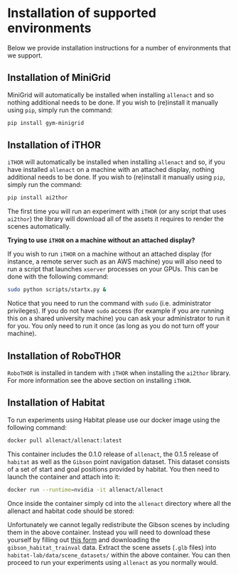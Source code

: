 # Installation of supported environments

Below we provide installation instructions for a number of environments that we support.

## Installation of MiniGrid

MiniGrid will automatically be installed when installing `allenact` and so nothing additional needs to be done.
 If you wish to (re)install it manually using `pip`, simply run the command:

```bash
pip install gym-minigrid
```

## Installation of iTHOR

`iTHOR` will automatically be installed when installing `allenact` and so, if you have installed `allenact`
 on a machine with an attached display, nothing additional needs to be done. If you wish to (re)install it manually 
 using `pip`, simply run the command:

```bash
pip install ai2thor
```

The first time you will run an experiment with `iTHOR` (or any script that uses `ai2thor`)
the library will download all of the assets it requires to render the scenes automatically.

**Trying to use `iTHOR` on a machine without an attached display?** 

If you wish to run `iTHOR` on a machine without an attached display (for instance, a remote server such as an AWS
 machine) you will also need to run a script that launches `xserver` processes on your GPUs. This can be done
 with the following command:

```bash
sudo python scripts/startx.py &
```

Notice that you need to run the command with `sudo` (i.e. administrator privileges). If you do not have `sudo` 
access (for example if you are running this on a shared university machine) you
can ask your administrator to run it for you. You only need to run it once (as
long as you do not turn off your machine).

## Installation of RoboTHOR

`RoboTHOR` is installed in tandem with `iTHOR` when installing the `ai2thor` library. For more information
see the above section on installing `iTHOR`. 

## Installation of Habitat

To run experiments using Habitat please use our docker image using the following command:

```bash
docker pull allenact/allenact:latest
```

This container includes the 0.1.0 release of `allenact`, the 0.1.5 release of `habitat` as well
as the `Gibson` point navigation dataset. This dataset consists of a set of start and goal positions provided by habitat.
You then need to launch the container and attach into it:

```bash
docker run --runtime=nvidia -it allenact/allenact
```

Once inside the container simply cd into the `allenact` directory where all the allenact and habitat code should be stored:
 
Unfortunately we cannot legally redistribute the Gibson scenes by including them in the above container.
Instead you will need to download these yourself by filling out 
[this form](https://docs.google.com/forms/d/e/1FAIpQLScWlx5Z1DM1M-wTSXaa6zV8lTFkPmTHW1LqMsoCBDWsTDjBkQ/viewform)
and downloading the `gibson_habitat_trainval` data. Extract the scene assets (`.glb` files) into `habitat-lab/data/scene_datasets/` 
within the above container. You can then proceed to run your experiments using `allenact` as you normally would.
